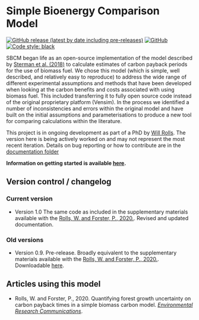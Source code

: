 
# Simple Bioenergy Comparison Model
[![GitHub release (latest by date including pre-releases)](https://img.shields.io/github/v/release/Priestley-Centre/SBCM?include_prereleases)](https://github.com/Priestley-Centre/SBCM/releases)
[![GitHub](https://img.shields.io/github/license/Priestley-Centre/SBCM)](https://github.com/Priestley-Centre/SBCM/blob/master/LICENSE)
[![Code style: black](https://img.shields.io/badge/code%20style-black-000000.svg)](https://github.com/psf/black)

SBCM began life as an open-source implementation of the model described by [Sterman et al. (2018)](https://iopscience.iop.org/article/10.1088/1748-9326/aaa512) to calculate estimates of carbon payback periods for the use of biomass fuel. We chose this model (which is simple, well described, and relatively easy to reproduce) to address the wide range of different experimental assumptions and methods that have been developed when looking at the carbon benefits and costs associated with using biomass fuel. This included transferring it to fully open source code instead of the original proprietary platform (Vensim). In the process we identified a number of inconsistencies and errors within the original model and have built on the initial assumptions and parameterisations to produce a new tool for comparing calculations within the literature. 

This project is in ongoing development as part of a PhD by [Will Rolls](https://www.researchgate.net/profile/Will_Rolls2). The version here is being actively worked on and may not represent the most recent iteration. Details on bug reporting or how to contribute are in the [documentation folder](https://github.com/Priestley-Centre/SBCM/blob/master/Documentation) 

**Information on getting started is available [here](https://github.com/Priestley-Centre/SBCM/blob/master/Documentation/Quickstart.md).**

## Version control / changelog

### Current version

- Version 1.0 The same code as included in the supplementary materials available with the [Rolls, W. and Forster, P., 2020.](https://iopscience.iop.org/article/10.1088/2515-7620/ab7ff3). Revised and updated documentation.

### Old versions

- Version 0.9. Pre-release. Broadly equivalent to the supplementary materials available with the [Rolls, W. and Forster, P., 2020.](https://iopscience.iop.org/article/10.1088/2515-7620/ab7ff3). Downloadable [here](https://github.com/Priestley-Centre/SBCM/releases).

## Articles using this model

- Rolls, W. and Forster, P., 2020. Quantifying forest growth uncertainty on carbon payback times in a simple biomass carbon model. [*Environmental Research Communications*](https://iopscience.iop.org/article/10.1088/2515-7620/ab7ff3).
